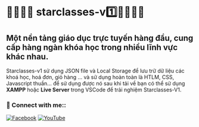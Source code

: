 # 👨‍👨‍👦‍👦 starclasses-v1️⃣👨‍👨‍👦‍👦

## Một nền tảng giáo dục trực tuyến hàng đầu, cung cấp hàng ngàn khóa học trong nhiều lĩnh vực khác nhau.<br />
Starclasses-v1 sử dụng JSON file và Local Storage để lưu trữ dữ liệu các khoá học, hoá đơn, giỏ hàng ... và sử dụng hoàn toàn là HTLM, CSS, Javascript thuần... để sử dụng được nó sau khi tải về bạn có thể sử dụng **XAMPP** hoặc **Live Server** trong VSCode để trải nghiệm Starclasses-V1.
### 🚀 Connect with me::
[![Facebook](https://img.shields.io/badge/Facebook-%231877F2.svg?logo=Facebook&logoColor=white)](https://facebook.com/q5nguyenn) [![YouTube](https://img.shields.io/badge/YouTube-%23FF0000.svg?logo=YouTube&logoColor=white)](https://youtube.com/@UCukvu0KDOp2MY4kORfRuy5Q) 
